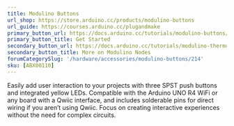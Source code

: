 ```yaml
---
title: Modulino Buttons
url_shop: https://store.arduino.cc/products/modulino-buttons
url_guide: https://courses.arduino.cc/plugandmake
primary_button_url: https://docs.arduino.cc/tutorials/modulino-buttons/how-buttons/
primary_button_title: Get Started
secondary_button_url: https://docs.arduino.cc/tutorials/modulino-thermo/how-general/
secondary_button_title: More on Modulino Nodes
forumCategorySlug: '/hardware/accessories/modulino-buttons/214'
sku: [ABX00110]
---
```


Easily add user interaction to your projects with three SPST push buttons and integrated yellow LEDs. Compatible with the Arduino UNO R4 WiFi or any board with a Qwiic interface, and includes solderable pins for direct wiring if you aren’t using Qwiic. Focus on creating interactive experiences without the need for complex circuits.
